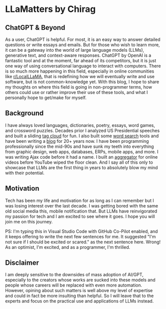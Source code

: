 # LLaMatters by Chirag

## ChatGPT & Beyond

As a user, ChatGPT is helpful. For most, it is an easy way to answer detailed questions or write essays and emails. But for those who wish to learn more, it can be a gateway into the world of large language models (LLMs), generative text, and context-aware responses. ChatGPT by OpenAI is a fantastic tool and at the moment, far ahead of its competitors, but it is just one way of using conversational language to interact with computers. There is so much more happening in this field, especially in online communities like [r/LocalLLaMA](https://www.reddit.com/r/LocalLLaMA), that is redefining how we will eventually write and use software, but is not common-knowledge yet. With this blog, I hope to share my thoughts on where this field is going in non-programmer terms, how others could use or rather improve their use of these tools, and what I personally hope to get/make for myself.

## Background

I have always loved languages, dictionaries, poetry, essays, word games, and crossword puzzles. Decades prior I analyzed US Presidential speeches and built a sliding [tag cloud](https://chir.ag/projects/preztags) for fun. I also built some [word search](https://chir.ag/projects/tip-of-my-tongue) tools and have been writing a [blog](https://chir.ag) for 20+ years now. I have been programming professionally since the mid-90s and have sunk my teeth into everything from graphic design, web apps, databases, ERPs, mobile apps, and more. I was writing Ajax code before it had a name. I built an [aggregator](https://techcrunch.com/2007/06/12/chimetv-a-prettier-way-to-watch-youtube/) for online videos before YouTube wiped the floor clean. And I say all of this only to showcase that LLMs are the first thing in years to absolutely blow my mind with their potential.

## Motivation
Tech has been my life and motivation for as long as I can remember but I was losing interest over the last decade. I was getting bored with the same old social media this, mobile notification that. But LLMs have reinvigorated my passion for tech and I am excited to see where it goes. I hope you will join me on this journey.

PS: I'm typing this in Visual Studio Code with GitHub Co-Pilot enabled, and it keeps offering to write the next few sentences for me. It suggested "I'm not sure if I should be excited or scared." as the next sentence here. Wrong! As an optimist, I'm excited, and as a programmer, I'm thrilled.

## Disclaimer 

I am deeply sensitive to the downsides of mass adoption of AI/GPT, especially to the creators whose works are sucked into these models and people whose careers will be replaced with even more automation. However, opining about such matters is well above my level of expertise and could in fact be more insulting than helpful. So I will leave that to the experts and focus on the practical use and applications of LLMs instead.
